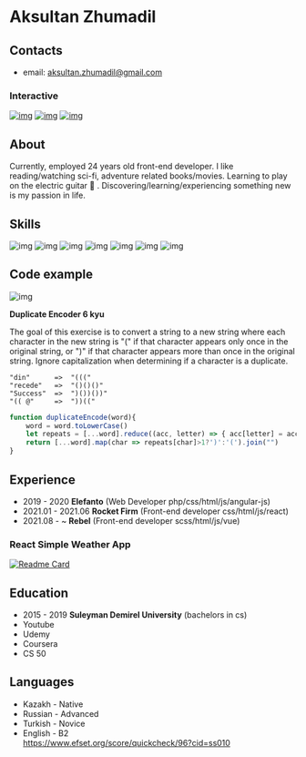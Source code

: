 # Aksultan Zhumadil
## Contacts
- email: [aksultan.zhumadil@gmail.com](mailto:aksultan.zhumadil@gmail.com)

 ### Interactive

[![img](https://img.shields.io/badge/GitHub-100000?style=for-the-badge&logo=github&logoColor=white)](https://www.github.com/aksultan)
[![img](https://img.shields.io/badge/Discord-5865F2?style=for-the-badge&logo=discord&logoColor=white)](https://discordapp.com/users/Decruse#2981)
[![img](https://img.shields.io/badge/Telegram-2CA5E0?style=for-the-badge&logo=telegram&logoColor=white)](https://t.me/Penguinshaveknees)

## About
Currently, employed  24 years old front-end developer. I like reading/watching sci-fi, adventure related books/movies. Learning to play on the electric guitar :guitar: . Discovering/learning/experiencing something new is my passion in life.

## Skills
![img](https://img.shields.io/badge/JavaScript-323330?style=for-the-badge&logo=javascript&logoColor=F7DF1E) 
![img](https://img.shields.io/badge/HTML5-E34F26?style=for-the-badge&logo=html5&logoColor=white)
![img](https://img.shields.io/badge/CSS3-1572B6?style=for-the-badge&logo=css3&logoColor=white)
![img](https://img.shields.io/badge/Sass-CC6699?style=for-the-badge&logo=sass&logoColor=white)
![img](https://img.shields.io/badge/Bootstrap-563D7C?style=for-the-badge&logo=bootstrap&logoColor=white)
![img](https://img.shields.io/badge/Vue.js-35495E?style=for-the-badge&logo=vuedotjs&logoColor=4FC08D)
![img](https://img.shields.io/badge/Webpack-8DD6F9?style=for-the-badge&logo=Webpack&logoColor=white)

## Code example
![img](https://www.codewars.com/users/Aksultan/badges/micro)

**Duplicate Encoder 6 kyu**

The goal of this exercise is to convert a string to a new string where each character in the new string is "(" if that character appears only once in the original string, or ")" if that character appears more than once in the original string. Ignore capitalization when determining if a character is a duplicate.
```
"din"      =>  "((("
"recede"   =>  "()()()"
"Success"  =>  ")())())"
"(( @"     =>  "))((" 
```
```js
function duplicateEncode(word){
    word = word.toLowerCase()
    let repeats = [...word].reduce((acc, letter) => { acc[letter] = acc[letter] ? acc[letter] + 1 : 1; return acc }, {})
    return [...word].map(char => repeats[char]>1?')':'(').join("")
}
```

## Experience
- 2019 - 2020 **Elefanto** (Web Developer php/css/html/js/angular-js)
- 2021.01 - 2021.06 **Rocket Firm** (Front-end developer css/html/js/react)
- 2021.08 - ~ **Rebel** (Front-end developer scss/html/js/vue)

### React Simple Weather App 

[![Readme Card](https://github-readme-stats.vercel.app/api/pin/?username=aksultan&repo=weather-app)](https://github.com/Aksultan/weather-app)

## Education
- 2015 - 2019 **Suleyman Demirel University** (bachelors in cs)
- Youtube
- Udemy
- Coursera
- CS 50

## Languages
- Kazakh - Native
- Russian - Advanced
- Turkish - Novice
- English - B2  
https://www.efset.org/score/quickcheck/96?cid=ss010